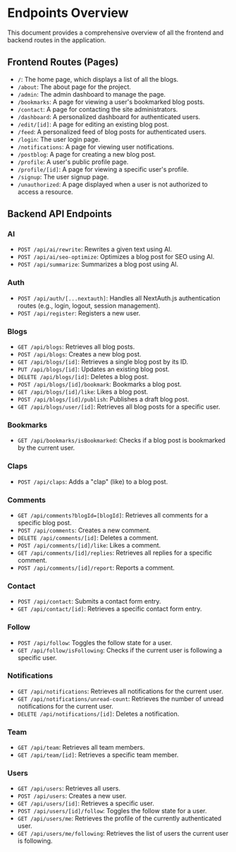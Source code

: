 
# Endpoints Overview

This document provides a comprehensive overview of all the frontend and backend routes in the application.

## Frontend Routes (Pages)

*   `/`: The home page, which displays a list of all the blogs.
*   `/about`: The about page for the project.
*   `/admin`: The admin dashboard to manage the page.
*   `/bookmarks`: A page for viewing a user's bookmarked blog posts.
*   `/contact`: A page for contacting the site administrators.
*   `/dashboard`: A personalized dashboard for authenticated users.
*   `/edit/[id]`: A page for editing an existing blog post.
*   `/feed`: A personalized feed of blog posts for authenticated users.
*   `/login`: The user login page.
*   `/notifications`: A page for viewing user notifications.
*   `/postblog`: A page for creating a new blog post.
*   `/profile`: A user's public profile page.
*   `/profile/[id]`: A page for viewing a specific user's profile.
*   `/signup`: The user signup page.
*   `/unauthorized`: A page displayed when a user is not authorized to access a resource.

## Backend API Endpoints

### AI

*   `POST /api/ai/rewrite`: Rewrites a given text using AI.
*   `POST /api/ai/seo-optimize`: Optimizes a blog post for SEO using AI.
*   `POST /api/summarize`: Summarizes a blog post using AI.

### Auth

*   `POST /api/auth/[...nextauth]`: Handles all NextAuth.js authentication routes (e.g., login, logout, session management).
*   `POST /api/register`: Registers a new user.

### Blogs

*   `GET /api/blogs`: Retrieves all blog posts.
*   `POST /api/blogs`: Creates a new blog post.
*   `GET /api/blogs/[id]`: Retrieves a single blog post by its ID.
*   `PUT /api/blogs/[id]`: Updates an existing blog post.
*   `DELETE /api/blogs/[id]`: Deletes a blog post.
*   `POST /api/blogs/[id]/bookmark`: Bookmarks a blog post.
*   `GET /api/blogs/[id]/like`: Likes a blog post.
*   `POST /api/blogs/[id]/publish`: Publishes a draft blog post.
*   `GET /api/blogs/user/[id]`: Retrieves all blog posts for a specific user.

### Bookmarks

*   `GET /api/bookmarks/isBookmarked`: Checks if a blog post is bookmarked by the current user.

### Claps

*   `POST /api/claps`: Adds a "clap" (like) to a blog post.

### Comments

*   `GET /api/comments?blogId=[blogId]`: Retrieves all comments for a specific blog post.
*   `POST /api/comments`: Creates a new comment.
*   `DELETE /api/comments/[id]`: Deletes a comment.
*   `POST /api/comments/[id]/like`: Likes a comment.
*   `GET /api/comments/[id]/replies`: Retrieves all replies for a specific comment.
*   `POST /api/comments/[id]/report`: Reports a comment.

### Contact

*   `POST /api/contact`: Submits a contact form entry.
*   `GET /api/contact/[id]`: Retrieves a specific contact form entry.

### Follow

*   `POST /api/follow`: Toggles the follow state for a user.
*   `GET /api/follow/isFollowing`: Checks if the current user is following a specific user.

### Notifications

*   `GET /api/notifications`: Retrieves all notifications for the current user.
*   `GET /api/notifications/unread-count`: Retrieves the number of unread notifications for the current user.
*   `DELETE /api/notifications/[id]`: Deletes a notification.

### Team

*   `GET /api/team`: Retrieves all team members.
*   `GET /api/team/[id]`: Retrieves a specific team member.

### Users

*   `GET /api/users`: Retrieves all users.
*   `POST /api/users`: Creates a new user.
*   `GET /api/users/[id]`: Retrieves a specific user.
*   `POST /api/users/[id]/follow`: Toggles the follow state for a user.
*   `GET /api/users/me`: Retrieves the profile of the currently authenticated user.
*   `GET /api/users/me/following`: Retrieves the list of users the current user is following.
